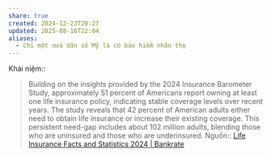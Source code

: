```yaml
---
share: true
created: 2024-12-23T20:27
updated: 2025-08-16T22:04
aliases:
  - Chỉ một nửa dân số Mỹ là có bảo hiểm nhân thọ
---
```

Khái niệm:: 
> Building on the insights provided by the 2024 Insurance Barometer Study, approximately 51 percent of Americans report owning at least one life insurance policy, indicating stable coverage levels over recent years. The study reveals that 42 percent of American adults either need to obtain life insurance or increase their existing coverage. This persistent need-gap includes about 102 million adults, blending those who are uninsured and those who are underinsured.
Nguồn:: [Life Insurance Facts and Statistics 2024 \| Bankrate](https://www.bankrate.com/insurance/life-insurance/life-insurance-statistics/)
